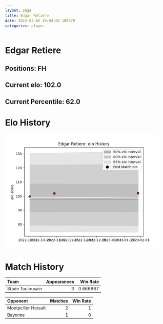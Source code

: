 ```yaml
---  
layout: page  
title: Edgar Retiere  
date: 2023-02-02 19:04:02.109379  
categories: player  
---
```

# Edgar Retiere

## Positions: FH

## Current elo: 102.0

## Current Percentile: 62.0

# Elo History


![elo history](history_EdgarRetiere.png)
# Match History


| Team             |   Appearances |   Win Rate |
|:-----------------|--------------:|-----------:|
| Stade Toulousain |             3 |   0.666667 |

| Opponent            |   Matches |   Win Rate |
|:--------------------|----------:|-----------:|
| Montpellier Herault |         2 |          1 |
| Bayonne             |         1 |          0 |